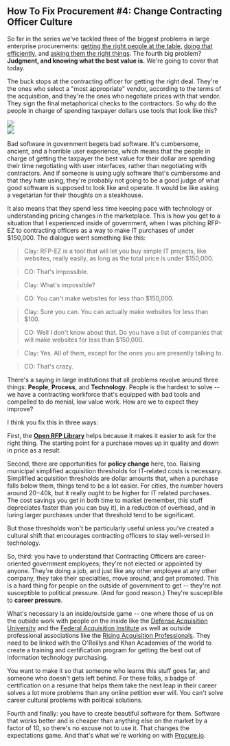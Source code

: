 ## How To Fix Procurement #4: Change Contracting Officer Culture

So far in the series we've tackled three of the biggest problems in large enterprise procurements: [getting the right people at the table](http://www.dobt.co/Fixing-Procurement-1-Fix-Registration/), [doing that efficiently](http://www.dobt.co/Fixing-Procurement-2-Up-The-API-Game/), and [asking them the right things](http://www.dobt.co/Fixing-Procurement-3-Make-Purchasing-Faster/). The fourth big problem? **Judgment, and knowing what the best value is.** We're going to cover that today.

<!-- more -->

The buck stops at the contracting officer for getting the right deal. They're the ones who select a "most appropriate" vendor, according to the terms of the acquisition, and they're the ones who negotiate prices with that vendor. They sign the final metaphorical checks to the contractors. So why do the people in charge of spending taxpayer dollars use tools that look like this?

<div class="media-wrapper">
  <img src="http://f.cl.ly/items/1Y3r1b382j1M2F1k0e1o/Screenshot_5_9_13_9_47_AM.png" />
</div>
<div class="media-wrapper">
  <img src="http://cl.ly/image/0J2o2a292O2d/Screenshot_5_9_13_9_55_AM.png" />
</div>

Bad software in government begets bad software. It's cumbersome, ancient, and a horrible user experience, which means that the people in charge of getting the taxpayer the best value for their dollar are spending their time negotiating with user interfaces, rather than negotiating with contractors. And if someone is using ugly software that's cumbersome and that they hate using, they're probably not going to be a good judge of what good software is supposed to look like and operate. It would be like asking a vegetarian for their thoughts on a steakhouse.

It also means that they spend less time keeping pace with technology or understanding pricing changes in the marketplace. This is how you get to a situation that I experienced inside of government, when I was pitching RFP-EZ to contracting officers as a way to make IT purchases of under $150,000. The dialogue went something like this:

> Clay: RFP-EZ is a tool that will let you buy simple IT projects, like websites, really easily, as long as the total price is under $150,000.

> CO: That's impossible.

> Clay: What's impossible?

> CO: You can't make websites for less than $150,000.

> Clay: Sure you can. You can actually make websites for less than $100.

> CO: Well I don't know about that. Do you have a list of companies that will make websites for less than $150,000.

> Clay: Yes. All of them, except for the ones you are presently talking to.

> CO: That's crazy.

There's a saying in large institutions that all problems revolve around three things: **People**, **Process**, and **Technology**. People is the hardest to solve -- we have a contracting workforce that's equipped with bad tools and compelled to do menial, low value work. How are we to expect they improve?

I think you fix this in three ways:

First, the [**Open RFP Library**](http://www.dobt.co/Fixing-Procurement-3-Make-Purchasing-Faster/) helps because it makes it easier to ask for the right thing. The starting point for a purchase moves up in quality and down in price as a result.

Second, there are opportunities for **policy change** here, too. Raising municipal simplified acquisition thresholds for IT-related costs is necessary. Simplified acquisition thresholds are dollar amounts that, when a purchase falls below them, things tend to be a lot easier. For cities, the number hovers around $20-$40k, but it really ought to be higher for IT related purchases. The cost savings you get in both time to market (remember, this stuff depreciates faster than you can buy it), in a reduction of overhead, and in luring larger purchases under that threshold tend to be significant.

But those thresholds won't be particularly useful unless you've created a cultural shift that encourages contracting officers to stay well-versed in technology.

So, third: you have to understand that Contracting Officers are career-oriented government employees; they're not elected or appointed by anyone. They're doing a job, and just like any other employee at any other company, they take their specialties, move around, and get promoted. This is a hard thing for people on the outside of government to get -- they're not susceptible to political pressure. (And for good reason.) They're susceptible to **career pressure**.

What's necessary is an inside/outside game -- one where those of us on the outside work with people on the inside like the [Defense Acquisition University](http://www.dau.mil/default.aspx) and the [Federal Acquisition Institute](http://www.fai.gov/drupal/) as well as outside professional associations like the [Rising Acquisition Professionals](http://rapcomm.org/). They need to be linked with the O'Reillys and Khan Academies of the world to create a training and certification program for getting the best out of information technology purchasing.

You want to make it so that someone who learns this stuff goes far, and someone who doesn't gets left behind. For these folks, a badge of certification on a resume that helps them take the next leap in their career solves a lot more problems than any online petition ever will. You can't solve career cultural problems with political solutions.

Fourth and finally: you have to create beautiful software for them. Software that works better and is cheaper than anything else on the market by a factor of 10, so there's no excuse not to use it. That changes the expectations game. And that's what we're working on with [Procure.io](http://www.dobt.co/procure-io/).
